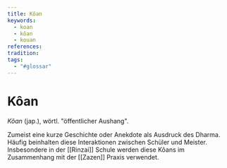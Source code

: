 ```yaml
---
title: Kôan
keywords:
  - koan
  - kôan
  - kouan
references: 
tradition: 
tags:
  - "#glossar"
---
```

# Kôan

_Kôan_ (jap.), wörtl. "öffentlicher Aushang".

Zumeist eine kurze Geschichte oder Anekdote als Ausdruck des Dharma. Häufig beinhalten diese Interaktionen zwischen Schüler und Meister. Insbesondere in der [[Rinzai]] Schule werden diese Kôans im Zusammenhang mit der [[Zazen]] Praxis verwendet.